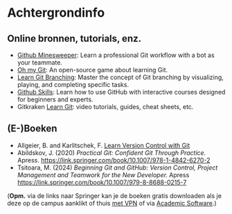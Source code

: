# Achtergrondinfo

## Online bronnen, tutorials, enz.

- [Github Minesweeper](https://profy.dev/project/github-minesweeper): Learn a professional Git workflow with a bot as your teammate.
- [Oh my Git](https://ohmygit.org/): An open-source game about learning Git.
- [Learn Git Branching](https://learngitbranching.js.org): Master the concept of Git branching by visualizing, playing, and completing specific tasks.
- [Github Skills](https://skills.github.com/): Learn how to use GitHub with interactive courses designed for beginners and experts.
- Gitkraken [Learn Git](https://www.gitkraken.com/learn/git): video tutorials, guides, cheat sheets, etc.

## (E-)Boeken

- Allgeier, B. and Karlitschek, F. [Learn Version Control with Git](https://www.git-tower.com/learn/git/ebook)
- Abildskov, J. (2020) *Practical Git: Confident Git Through Practice.* Apress. <https://link.springer.com/book/10.1007/978-1-4842-6270-2>
- Tsitoara, M. (2024) *Beginning Git and GitHub: Version Control, Project Management and Teamwork for the New Developer.* Apress <https://link.springer.com/book/10.1007/979-8-8688-0215-7>

(**Opm.** via de links naar Springer kan je de boeken gratis downloaden als je deze op de campus aanklikt of thuis [met VPN](https://hogent.sharepoint.com/sites/IT-studenten/SitePages/Veiligheid-en-privacy.aspx) of via [Academic Software](https://platform-api.academicsoftware.com/login/login?userName=@hogent.be&language=nl&redirectUrl=/software/bib-bronnen~254a7226-bd14-4c82-8afd-473d55e90a4d).)
